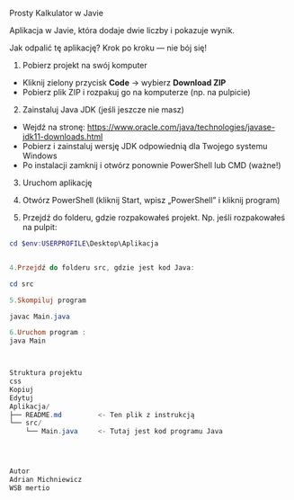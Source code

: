 
Prosty Kalkulator w Javie

  Aplikacja w Javie, która dodaje dwie liczby i pokazuje wynik.



 Jak odpalić tę aplikację? Krok po kroku — nie bój się!

 1. Pobierz projekt na swój komputer

- Kliknij zielony przycisk **Code** -> wybierz **Download ZIP**
- Pobierz plik ZIP i rozpakuj go na komputerze (np. na pulpicie)



 2. Zainstaluj Java JDK (jeśli jeszcze nie masz)

- Wejdź na stronę: https://www.oracle.com/java/technologies/javase-jdk11-downloads.html
- Pobierz i zainstaluj wersję JDK odpowiednią dla Twojego systemu Windows
- Po instalacji zamknij i otwórz ponownie PowerShell lub CMD (ważne!)



 3. Uruchom aplikację

1. Otwórz PowerShell (kliknij Start, wpisz „PowerShell” i kliknij program)
2. Przejdź do folderu, gdzie rozpakowałeś projekt. Np. jeśli rozpakowałeś na pulpit:

```powershell
cd $env:USERPROFILE\Desktop\Aplikacja


4.Przejdź do folderu src, gdzie jest kod Java:

cd src

5.Skompiluj program

javac Main.java

6.Uruchom program :
java Main



Struktura projektu
css
Kopiuj
Edytuj
Aplikacja/
├── README.md         <- Ten plik z instrukcją
└── src/
    └── Main.java     <- Tutaj jest kod programu Java




Autor
Adrian Michniewicz
WSB mertio



